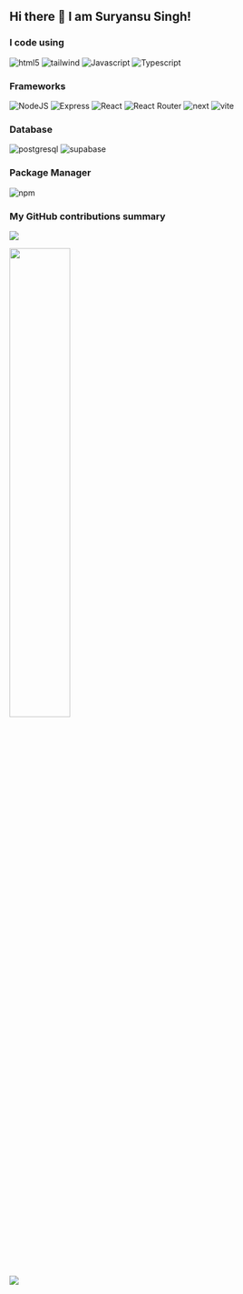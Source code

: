 ## Hi there 👋 I am Suryansu Singh!


<h3>I code using</h3>
<p>
  <img alt="html5" src="https://img.shields.io/badge/-html-E34F26?logo=html5&logoColor=white" />
  <img alt="tailwind" src="https://img.shields.io/badge/tailwind-%2338B2AC.svg?logo=tailwind-css&logoColor=white" />
  <img alt="Javascript" src="https://img.shields.io/badge/-javascript-f7df1c?logo=javascript&logoColor=black" />
  <img alt="Typescript" src="https://img.shields.io/badge/typescript-3178C6?logo=typescript&logoColor=fff" />
</p>

<h3>Frameworks</h3>
<p>
  <img alt="NodeJS" src="https://img.shields.io/badge/-node.js-339933?logo=Node.js&logoColor=white" />
  <img alt="Express" src="https://img.shields.io/badge/express.js-%23404d59.svg?logo=express&logoColor=%2361DAFB" />
  <img alt="React" src="https://img.shields.io/badge/-react-45b8d8?logo=react&logoColor=white" />
  <img alt="React Router" src="https://img.shields.io/badge/react_router-CA4245?logo=react-router&logoColor=white" />
  <img alt="next" src="https://img.shields.io/badge/-next.js-000000?logo=nextdotjs&logoColor=white" />
  <img alt="vite" src="https://img.shields.io/badge/vite-646CFF?logo=vite&logoColor=fff" />
</p>

<h3>Database</h3>
<p>
  <img alt="postgresql" src="https://img.shields.io/badge/postgres-%23316192.svg?logo=postgresql&logoColor=white" />
  <img alt="supabase" src="https://img.shields.io/badge/supabase-green?logo=Supabase&logoColor=FFFFFF" />
</p>

<h3>Package Manager</h3>
<p>
  <img alt="npm" src="https://img.shields.io/badge/npm-CB3837?logo=npm&logoColor=fff" />
</p>


<h3>My GitHub contributions summary</h3>

![](https://nirzak-streak-stats.vercel.app/?user=Hyperion147&theme=dark&hide_border=false)
<br/>

<img width="46%" src="https://github-readme-stats.vercel.app/api?username=Hyperion147&show_icons=true&theme=dark&count_private=true&text_color=d3d3d3&icon_color=00E6FE&title_color=00E6FE" /></a>

![](https://github-readme-stats.vercel.app/api/top-langs/?username=Hyperion147&theme=dark&hide_border=false&include_all_commits=false&count_private=false&layout=compact)
<!--
**Hyperion147/Hyperion147** is a ✨ _special_ ✨ repository because its `README.md` (this file) appears on your GitHub profile.

Here are some ideas to get you started:

- 🔭 I’m currently working on ...
- 🌱 I’m currently learning ...
- 👯 I’m looking to collaborate on ...
- 🤔 I’m looking for help with ...
- 💬 Ask me about ...
- 📫 How to reach me: ...
- 😄 Pronouns: ...
- ⚡ Fun fact: ...
-->
